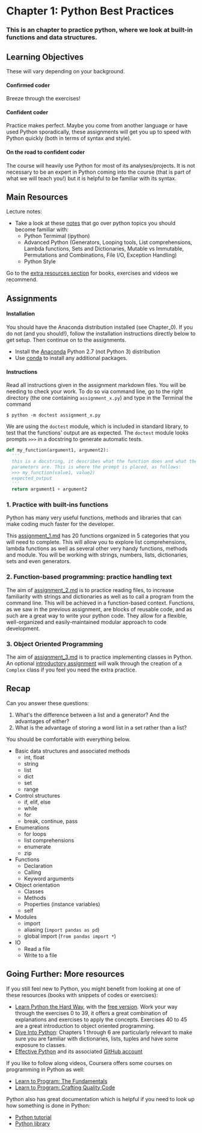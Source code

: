 # Chapter 1:  Python Best Practices

### This is an chapter to practice python, where we look at built-in functions and data structures.

## Learning Objectives

These will vary depending on your background.

#### Confirmed coder
Breeze through the exercises!

#### Confident coder
Practice makes perfect. Maybe you come from another language or have used Python sporadically, these assignments will get you up to speed with Python quickly (both in terms of syntax
and style).

#### On the road to confident coder
The course will heavily use Python for most of its analyses/projects.  It is not
necessary to be an expert in Python coming into the course (that is part of what we will
teach you!) but it is helpful to be familiar with its syntax.

## Main Resources

Lecture notes:
* Take a look at these [notes](resources/python.md) that go over python topics you should become familiar with:
  - Python Termimal (ipython)
  - Advanced Python (Generators, Looping tools, List comprehensions, Lambda functions, Sets and Dictionaries, Mutable vs Immutable, Permutations and Combinations, File I/O, Exception Handling)
  - Python Style

Go to the [extra resources section](#going-further:-more-resources) for books, exercises and videos we recommend.

## Assignments

#### Installation
You should have the Anaconda distribution installed (see Chapter_0). If you do not (and you should!), follow the installation instructions directly below to get setup. Then continue on to the assignments.

- Install the [Anaconda](https://store.continuum.io/cshop/anaconda/) Python 2.7
(not Python 3) distribution
- Use [conda](http://www.continuum.io/blog/conda) to install any additional packages.

#### Instructions

Read all instructions given in the assignment markdown files. You will be needing to check your work. To do so via command line, go to the right directory (the one containing `assignment_x.py`) and type in the Terminal the command

```
$ python -m doctest assignment_x.py
```

We are using the `doctest` module, which is included in standard library, to test that the functions' output are as expected. The `doctest` module looks prompts `>>>` in a docstring to generate automatic tests.

```python
def my_function(argument1, argument2):
  '''
  this is a docstring, it describes what the function does and what the
  parameters are. This is where the prompt is placed, as follows:
  >>> my_function(value1, value2)
  expected_output
  '''
  return argument1 + argument2
```

### 1. Practice with built-ins functions

Python has many very useful functions, methods and libraries that can make coding much faster for the developer.

This [assignment_1.md](assignments/assignment_1.md) has 20 functions organized in 5 categories that you will need to complete. This will allow you to explore list comprehensions, lambda functions as well as several other very handy functions, methods and module. You will be working with strings, numbers, lists, dictionaries, sets and even generators.

### 2. Function-based programming: practice handling text

The aim of [assignment_2.md](assignments/assignment_2.md) is to practice reading files, to increase familiarity with strings and dictionaries as well as to call a program from the command line. This will be achieved in a function-based context. Functions, as we saw in the previous assignment, are blocks of reusable code, and as such are a great way to write your python code. They allow for a flexible, well-organized and easily-maintained modular approach to code development.

### 3. Object Oriented Programming

The aim of [assignment_3.md](assignments/assignment_3.md) is to practice implementing classes in Python. An optional [introductory assignment](assignment_3_intro_class.md) will walk through the creation of a `Complex` class if you feel you need the extra practice.




## Recap

Can you answer these questions:

 1. What's the difference between a list and a generator? And the advantages of either?
 2. What is the advantage of storing a word list in a set rather than a list?

You should be comfortable with everything below.

- Basic data structures and associated methods
  * int, float
  * string
  * list
  * dict
  * set
  * range
- Control structures
  * if, elif, else
  * while
  * for
  * break, continue, pass
- Enumerations
  * for loops
  * list comprehensions
  * enumerate
  * zip
- Functions
  * Declaration
  * Calling
  * Keyword arguments
- Object orientation
  * Classes
  * Methods
  * Properties (instance variables)
  * self
- Modules
  * import
  * aliasing (`import pandas as pd`)
  * global import (`from pandas import *`)
- IO
  * Read a file
  * Write to a file

## Going Further: More resources

If you still feel new to Python, you might benefit from looking at one of these resources (books with snippets of codes or exercises):
* [Learn Python the Hard Way](http://learnpythonthehardway.org/), with the [free version](https://learnpythonthehardway.org/book/). Work your way through the exercises 0 to 39, it offers a great combination of explanations and exercises to apply the concepts. Exercises 40 to 45 are a great introduction to object oriented programming.
* [Dive Into Python](http://www.diveintopython.net/): Chapters 1 through 6 are particularly relevant to make sure you are familiar with dictionaries, lists, tuples and have some exposure to classes.
* [Effective Python](http://www.effectivepython.com/) and its associated [GitHub account](https://github.com/bslatkin/effectivepython)

If you like to follow along videos, Coursera offers some courses on programming in Python as well:
* [Learn to Program: The Fundamentals](https://www.coursera.org/course/programming1)
* [Learn to Program: Crafting Quality Code](https://www.coursera.org/course/programming2)

Python also has great documentation which is helpful if you need to look up how something is done in Python:
* [Python tutorial](https://docs.python.org/2/tutorial/)
* [Python library](https://docs.python.org/2/library/)
